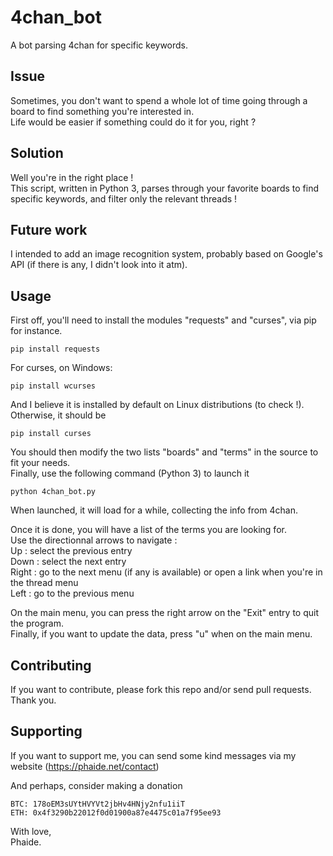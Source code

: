 # 4chan_bot
A bot parsing 4chan for specific keywords.

## Issue
Sometimes, you don't want to spend a whole lot of time going through a board to find something you're interested in.<br />
Life would be easier if something could do it for you, right ?<br />

## Solution
Well you're in the right place !<br />
This script, written in Python 3, parses through your favorite boards to find specific keywords, and filter only the relevant threads !<br />

## Future work
I intended to add an image recognition system, probably based on Google's API (if there is any, I didn't look into it atm).<br />


## Usage
First off, you'll need to install the modules "requests" and "curses", via pip for instance.
```
pip install requests
```
For curses, on Windows:
```
pip install wcurses
```
And I believe it is installed by default on Linux distributions (to check !). Otherwise, it should be 
```
pip install curses
```
You should then modify the two lists "boards" and "terms" in the source to fit your needs.<br />
Finally, use the following command (Python 3) to launch it
```
python 4chan_bot.py
```
When launched, it will load for a while, collecting the info from 4chan.<br />

Once it is done, you will have a list of the terms you are looking for.<br />
Use the directionnal arrows to navigate :<br />
Up : select the previous entry<br />
Down : select the next entry<br />
Right : go to the next menu (if any is available) or open a link when you're in the thread menu<br />
Left : go to the previous menu<br />

On the main menu, you can press the right arrow on the "Exit" entry to quit the program.<br />
Finally, if you want to update the data, press "u" when on the main menu.<br />

## Contributing
If you want to contribute, please fork this repo and/or send pull requests. Thank you.<br />

## Supporting
If you want to support me, you can send some kind messages via my website (https://phaide.net/contact)<br />

And perhaps, consider making a donation<br />

    BTC: 178oEM3sUYtHVYVt2jbHv4HNjy2nfu1iiT
    ETH: 0x4f3290b22012f0d01900a87e4475c01a7f95ee93

With love,<br />
Phaide.
